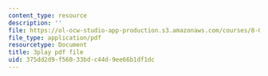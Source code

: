 ```yaml
---
content_type: resource
description: ''
file: https://ol-ocw-studio-app-production.s3.amazonaws.com/courses/8-03sc-physics-iii-vibrations-and-waves-fall-2016/375dd2d9f56033bdc44d9ee66b1df1dc_T2n6fVybLcU.pdf
file_type: application/pdf
resourcetype: Document
title: 3play pdf file
uid: 375dd2d9-f560-33bd-c44d-9ee66b1df1dc
---
```

